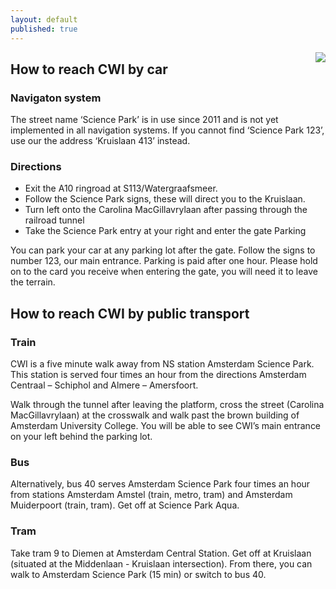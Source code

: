 ```yaml
---
layout: default
published: true
---
```


<a href="http://www.cwi.nl"><img style="float: right; white-space: nowrap" src="https://www.cwi.nl/sites/all/themes/newCWI/logo.png"></a>

## How to reach CWI by car

### Navigaton system

The street name ‘Science Park’ is in use since 2011 and is not yet implemented in all navigation systems. If you cannot find ‘Science Park 123’, use our the address ‘Kruislaan 413’ instead.

### Directions

* Exit the A10 ringroad at S113/Watergraafsmeer.
* Follow the Science Park signs, these will direct you to the Kruislaan.
* Turn left onto the Carolina MacGillavrylaan after passing through the railroad tunnel
* Take the Science Park entry at your right and enter the gate Parking

You can park your car at any parking lot after the gate. Follow the signs to number 123, our main entrance. Parking is paid after one hour. Please hold on to the card you receive when entering the gate, you will need it to leave the terrain.

## How to reach CWI by public transport

### Train

CWI is a five minute walk away from NS station Amsterdam Science Park. This station is served four times an hour from the directions Amsterdam Centraal – Schiphol and Almere – Amersfoort.

Walk through the tunnel after leaving the platform, cross the street (Carolina MacGillavrylaan) at the crosswalk and walk past the brown building of Amsterdam University College. You will be able to see CWI’s main entrance on your left behind the parking lot.

### Bus

Alternatively, bus 40 serves Amsterdam Science Park four times an hour from stations Amsterdam Amstel (train, metro, tram) and Amsterdam Muiderpoort (train, tram). Get off at Science Park Aqua.

### Tram

Take tram 9 to Diemen at Amsterdam Central Station. Get off at Kruislaan (situated at the Middenlaan - Kruislaan intersection). From there, you can walk to Amsterdam Science Park (15 min) or switch to bus 40.
